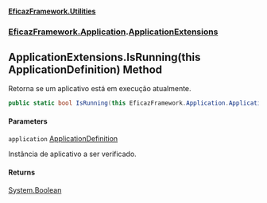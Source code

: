 #### [EficazFramework.Utilities](EficazFrameworkUtilities.md 'EficazFramework Utilities')
### [EficazFramework.Application](EficazFrameworkUtilities.md#EficazFramework.Application 'EficazFramework.Application').[ApplicationExtensions](EficazFramework.Application/ApplicationExtensions.md 'EficazFramework.Application.ApplicationExtensions')

## ApplicationExtensions.IsRunning(this ApplicationDefinition) Method

Retorna se um aplicativo está em execução atualmente.

```csharp
public static bool IsRunning(this EficazFramework.Application.ApplicationDefinition application);
```
#### Parameters

<a name='EficazFramework.Application.ApplicationExtensions.IsRunning(thisEficazFramework.Application.ApplicationDefinition).application'></a>

`application` [ApplicationDefinition](EficazFramework.Application/ApplicationDefinition.md 'EficazFramework.Application.ApplicationDefinition')

Instância de aplicativo a ser verificado.

#### Returns
[System.Boolean](https://docs.microsoft.com/en-us/dotnet/api/System.Boolean 'System.Boolean')